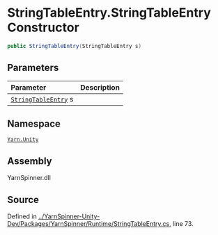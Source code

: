 # StringTableEntry.StringTableEntry Constructor


```csharp
public StringTableEntry(StringTableEntry s)
```

## Parameters
|Parameter|Description|
|:---|:---|
|[`StringTableEntry`](/api/csharp/yarn.unity/stringtableentry.md) s||


## Namespace
[`Yarn.Unity`](/api/csharp/yarn.unity/README.md)

## Assembly
YarnSpinner.dll

## Source
Defined in [../YarnSpinner-Unity-Dev/Packages/YarnSpinner/Runtime/StringTableEntry.cs](https://github.com/YarnSpinnerTool/YarnSpinner-Unity//blob/develop/Runtime/StringTableEntry.cs#L73), line 73.
